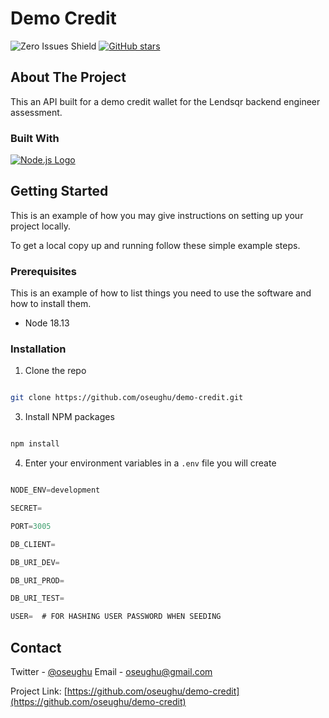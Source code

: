 # Demo Credit

![Zero Issues Shield](https://img.shields.io/badge/issues-0-brightgreen)
[![GitHub stars](https://img.shields.io/github/stars/oseughu/demo-credit.svg)](https://github.com/oseughu/demo-credit)

## About The Project

This an API built for a demo credit wallet for the Lendsqr backend engineer assessment.

### Built With

[![Node.js Logo](https://nodejs.org/static/images/logo-light.svg)](https://nodejs.org)

## Getting Started

This is an example of how you may give instructions on setting up your project locally.

To get a local copy up and running follow these simple example steps.

### Prerequisites

This is an example of how to list things you need to use the software and how to install them.

- Node 18.13

### Installation

1. Clone the repo

```sh

git clone https://github.com/oseughu/demo-credit.git

```

3. Install NPM packages

```sh

npm install

```

4. Enter your environment variables in a `.env` file you will create

```js

NODE_ENV=development

SECRET=

PORT=3005

DB_CLIENT=

DB_URI_DEV=

DB_URI_PROD=

DB_URI_TEST=

USER=  # FOR HASHING USER PASSWORD WHEN SEEDING

```

## Contact

Twitter - [@oseughu](https://twitter.com/oseughu)
Email - oseughu@gmail.com

Project Link: [https://github.com/oseughu/demo-credit](https://github.com/oseughu/demo-credit)
